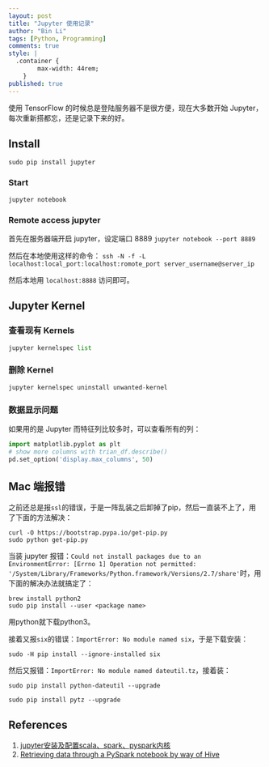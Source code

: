 ```yaml
---
layout: post
title: "Jupyter 使用记录"
author: "Bin Li"
tags: [Python, Programming]
comments: true
style: |
  .container {
        max-width: 44rem;
    } 
published: true
---
```


使用 TensorFlow 的时候总是登陆服务器不是很方便，现在大多数开始 Jupyter，每次重新搭都忘，还是记录下来的好。

## Install
`sudo pip install jupyter`

### Start

`jupyter notebook`

### Remote access jupyter

首先在服务器端开启 jupyter，设定端口 8889
`jupyter notebook --port 8889`

然后在本地使用这样的命令：
`ssh -N -f -L localhost:local_port:localhost:romote_port server_username@server_ip`

然后本地用 `localhost:8888` 访问即可。

## Jupyter Kernel
### 查看现有 Kernels
```python
jupyter kernelspec list
```

### 删除 Kernel
```python
jupyter kernelspec uninstall unwanted-kernel
```
### 数据显示问题
如果用的是 Jupyter 而特征列比较多时，可以查看所有的列：
```python
import matplotlib.pyplot as plt
# show more columns with trian_df.describe()
pd.set_option('display.max_columns', 50)
```

## Mac 端报错
之前还总是报`ssl`的错误，于是一阵乱装之后卸掉了pip，然后一直装不上了，用了下面的方法解决：

```
curl -O https://bootstrap.pypa.io/get-pip.py
sudo python get-pip.py
```

当装 jupyter 报错：`Could not install packages due to an EnvironmentError: [Errno 1] Operation not permitted: '/System/Library/Frameworks/Python.framework/Versions/2.7/share'`时，用下面的解决办法就搞定了：

```
brew install python2
sudo pip install --user <package name>
```

用python就下载python3。

接着又报`six`的错误：`ImportError: No module named six`，于是下载安装：
```
sudo -H pip install --ignore-installed six
```

然后又报错：`ImportError: No module named dateutil.tz`，接着装：
```
sudo pip install python-dateutil --upgrade

sudo pip install pytz --upgrade
```

## References
1. [jupyter安装及配置scala、spark、pyspark内核](https://blog.csdn.net/moledyzhang/article/details/78850820)
2. [Retrieving data through a PySpark notebook by way of Hive](https://www.ibm.com/support/knowledgecenter/en/SSSMS8/content/whac_dsg_t_retreive_hive.html)
